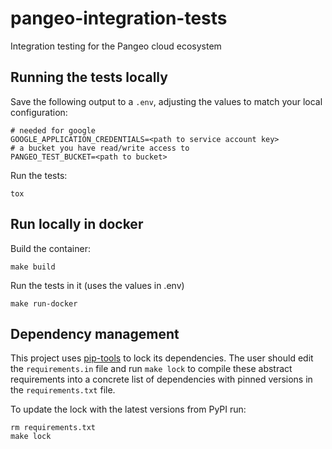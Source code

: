 # pangeo-integration-tests
Integration testing for the Pangeo cloud ecosystem

## Running the tests locally

Save the following output to a `.env`, adjusting the values to match your local
configuration:
```
# needed for google
GOOGLE_APPLICATION_CREDENTIALS=<path to service account key>
# a bucket you have read/write access to
PANGEO_TEST_BUCKET=<path to bucket>
```

Run the tests:

	tox

## Run locally in docker

Build the container:

	make build

Run the tests in it (uses the values in .env)

	make run-docker

## Dependency management

This project uses [pip-tools](https://github.com/jazzband/pip-tools) to lock
its dependencies. The user should edit the `requirements.in` file and run `make
lock` to compile these abstract requirements into a concrete list of
dependencies with pinned versions in the `requirements.txt` file.

To update the lock with the latest versions from PyPI run:

	rm requirements.txt
	make lock
